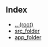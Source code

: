 ## Index

- [.. (root)](../README.md)
- [src_folder](./src_folder/README.md)
- [app_folder](./app_folder/README.md)